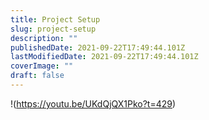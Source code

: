 ```yaml
---
title: Project Setup
slug: project-setup
description: ""
publishedDate: 2021-09-22T17:49:44.101Z
lastModifiedDate: 2021-09-22T17:49:44.101Z
coverImage: ""
draft: false
---
```


!(https://youtu.be/UKdQjQX1Pko?t=429)
